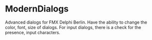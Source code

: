 # ModernDialogs

Advanced dialogs for FMX Delphi Berlin.
Have the ability to change the color, font, size of dialogs.
For input dialogs, there is a check for the presence, input characters.
